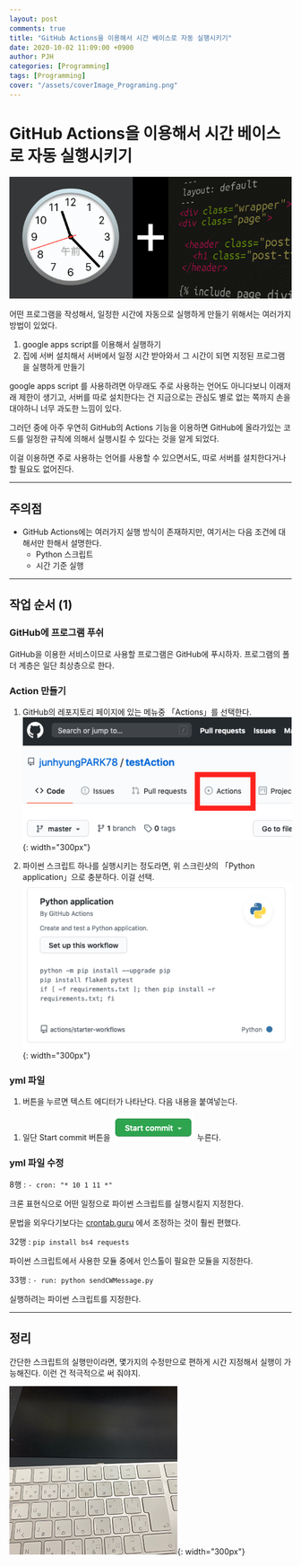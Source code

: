 ```yaml
---
layout: post
comments: true
title: "GitHub Actions을 이용해서 시간 베이스로 자동 실행시키기"
date: 2020-10-02 11:09:00 +0900
author: PJH
categories: [Programming]
tags: [Programming]
cover: "/assets/coverImage_Programing.png"
---
```


# GitHub Actions을 이용해서 시간 베이스로 자동 실행시키기

![title](/assets/post_img/2020-10-02-1109/watchAndProgramming.png)

어떤 프로그램을 작성해서, 일정한 시간에 자동으로 실행하게 만들기 위해서는 여러가지 방법이 있었다.

1. google apps script를 이용해서 실행하기
1. 집에 서버 설치해서 서버에서 일정 시간 받아와서 그 시간이 되면 지정된 프로그램을 실행하게 만들기

google apps script 를 사용하려면 아무래도 주로 사용하는 언어도 아니다보니 이래저래 제한이 생기고, 서버를 따로 설치한다는 건 지금으로는 관심도 별로 없는 쪽까지 손을 대야하니 너무 과도한 느낌이 있다.

그러던 중에 아주 우연히 GitHub의 Actions 기능을 이용하면 GitHub에 올라가있는 코드를 일정한 규칙에 의해서 실행시킬 수 있다는 것을 알게 되었다.

이걸 이용하면 주로 사용하는 언어를 사용할 수 있으면서도, 따로 서버를 설치한다거나 할 필요도 없어진다.

---

## 주의점

- GitHub Actions에는 여러가지 실행 방식이 존재하지만, 여기서는 다음 조건에 대해서만 한해서 설명한다.
    - Python 스크립트
    - 시간 기준 실행

---

## 작업 순서 (1)

### GitHub에 프로그램 푸쉬

GitHub을 이용한 서비스이므로 사용할 프로그램은 GitHub에 푸시하자.
프로그램의 폴더 계층은 일단 최상층으로 한다.

### Action 만들기

1. GitHub의 레포지토리 페이지에 있는 메뉴중 「Actions」를 선택한다.
![title](/assets/post_img/2020-10-02-1109/flow01.png){: width="300px"}

1. 파이썬 스크립트 하나를 실행시키는 정도라면, 위 스크린샷의 「Python application」으로 충분하다.
이걸 선택.
![title](/assets/post_img/2020-10-02-1109/flow02.png){: width="300px"}

### yml 파일

1. 버튼을 누르면 텍스트 에디터가 나타난다. 다음 내용을 붙여넣는다.
<script src="https://gist.github.com/junhyungPARK78/d7331a783720f3bb9cf42328b5c6c6d5.js"></script>

1. 일단 Start commit 버튼을
![title](/assets/post_img/2020-10-02-1109/flow03.png)
누른다.

### yml 파일 수정

8행 : `- cron: "* 10 1 11 *"`

크론 표현식으로 어떤 일정으로 파이썬 스크립트를 실행시킬지 지정한다.

문법을 외우다기보다는 [crontab.guru](https://crontab.guru/)
에서 조정하는 것이 훨씬 편했다.

32행 : `pip install bs4 requests`

파이썬 스크립트에서 사용한 모듈 중에서 인스톨이 필요한 모듈을 지정한다.

33행 : `- run: python sendCWMessage.py`

실행하려는 파이썬 스크립트를 지정한다.

---

## 정리

간단한 스크립트의 실행만이라면, 몇가지의 수정만으로 편하게 시간 지정해서 실행이 가능해진다.
이런 건 적극적으로 써 줘야지.

![title](/assets/postEnd.png){: width="300px"}
